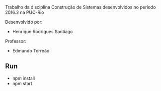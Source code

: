 Trabalho da disciplina Construção de Sistemas desenvolvidos no período 2016.2 na PUC-Rio

Desenvolvido por:

- Henrique Rodrigues Santiago

Professor:

- Edmundo Torreão


## Run

- npm install
- npm start

